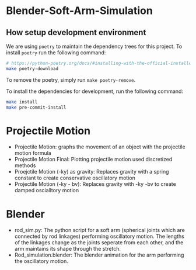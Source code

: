 # Blender-Soft-Arm-Simulation

## How setup development environment

We are using `poetry` to maintain the dependency trees for this project. To install `poetry` run the following command:

```sh
# https://python-poetry.org/docs/#installing-with-the-official-installer
make poetry-download
```

To remove the poetry, simply run `make poetry-remove`.

To install the dependencies for development, run the following command:

```sh
make install
make pre-commit-install
```

# Projectile Motion
  - Projectile Motion: graphs the movement of an object with the projectile motion formula
  - Projectile Motion Final: Plotting projectile motion used discretized methods
  - Proejctile Motion (-ky) as gravity: Replaces gravity with a spring constant to create conservative oscillatory motion
  - Projectile Motion (-ky - bv): Replaces gravity with -ky -bv to create damped oscialltory motion

# Blender
  - rod_sim.py: The python script for a soft arm (spherical joints which are connected by rod linkages) performing oscillatory motion. The lengths of the linkages change as the joints seperate from each other, and the arm maintains its shape through the stretch.
  - Rod_simulation.blender: The blender animation for the arm performing the oscillatory motion.
